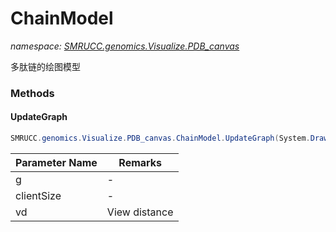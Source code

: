 ﻿# ChainModel
_namespace: [SMRUCC.genomics.Visualize.PDB_canvas](./index.md)_

多肽链的绘图模型



### Methods

#### UpdateGraph
```csharp
SMRUCC.genomics.Visualize.PDB_canvas.ChainModel.UpdateGraph(System.Drawing.Graphics@,System.Drawing.Size,System.Int32)
```


|Parameter Name|Remarks|
|--------------|-------|
|g|-|
|clientSize|-|
|vd|View distance|



